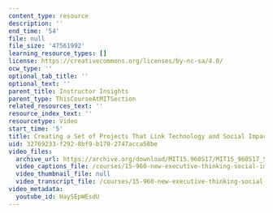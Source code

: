 ```yaml
---
content_type: resource
description: ''
end_time: '54'
file: null
file_size: '47561992'
learning_resource_types: []
license: https://creativecommons.org/licenses/by-nc-sa/4.0/
ocw_type: ''
optional_tab_title: ''
optional_text: ''
parent_title: Instructor Insights
parent_type: ThisCourseAtMITSection
related_resources_text: ''
resource_index_text: ''
resourcetype: Video
start_time: '5'
title: Creating a Set of Projects That Link Technology and Social Impact
uid: 32769233-f292-8bf9-b170-2747acca58be
video_files:
  archive_url: https://archive.org/download/MIT15.960S17/MIT15_960S17_Sastry_Instructor_Interview_300k.mp4
  video_captions_file: /courses/15-960-new-executive-thinking-social-impact-technology-projects-fall-2017-spring-2018/44b22771d9be5dfeb1e0a58d924fd10c_HaySEpWEsdU.vtt
  video_thumbnail_file: null
  video_transcript_file: /courses/15-960-new-executive-thinking-social-impact-technology-projects-fall-2017-spring-2018/45cbdcd5ff1bb82a44159e2111574524_HaySEpWEsdU.pdf
video_metadata:
  youtube_id: HaySEpWEsdU
---
```

